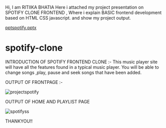 Hi, 
I am RITIIKA BHATIA 
Here i attached my project presentation on SPOTIFY CLONE FRONTEND , Where i explain BASIC frontend development based on HTML CSS javascript. and show my project output.

[pptspotify.pptx](https://github.com/RITIKA1277/spotify-clone/files/9932594/pptspotify.pptx)

# spotify-clone

INTRODUCTION OF SPOTIFY FRONTEND CLONE :- This music player site will have all the features found in a typical music player. You will be able to change songs ,play, pause and seek songs that have been added.


OUTPUT OF FRONTPAGE :-

![projectspotify](https://user-images.githubusercontent.com/102233221/199826993-05a26afc-9354-4c42-b4b7-e6401e75dd79.jpg)

OUTPUT OF HOME AND PLAYLIST PAGE

![spotifyss](https://user-images.githubusercontent.com/102233221/199827062-a9ea97b0-7326-48fc-b13c-288f50a1ad20.jpg)

THANKYOU!!

